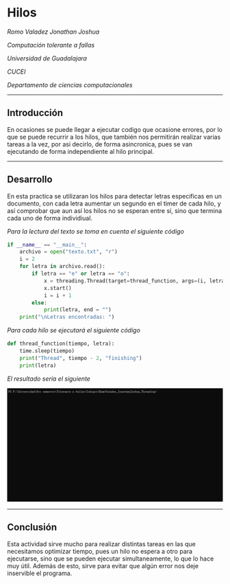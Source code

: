 # Hilos
_Romo Valadez Jonathan Joshua_

_Computación tolerante a fallas_

_Universidad de Guadalajara_

_CUCEI_

_Departamento de ciencias computacionales_

---

## Introducción
En ocasiones se puede llegar a ejecutar codigo que ocasione errores, por lo que se puede recurrir a los hilos, que también nos permitirán realizar varias tareas a la vez, por asi decirlo, de forma asincronica, pues se van ejecutando de forma independiente al hilo principal.

---

## Desarrollo
En esta practica se utilizaran los hilos para detectar letras especificas en un documento, con cada letra aumentar un segundo en el timer de cada hilo, y así comprobar que aun así los hilos no se esperan entre sí, sino que termina cada uno de forma individiual.

_Para la lectura del texto se toma en cuenta el siguiente código_

~~~python
if __name__ == "__main__":
    archivo = open("texto.txt", "r")
    i = 2
    for letra in archivo.read():
        if letra == "e" or letra == "o":
            x = threading.Thread(target=thread_function, args=(i, letra))
            x.start()
            i = i + 1
        else:
            print(letra, end = "")
    print("\nLetras encontradas: ")
~~~

_Para cada hilo se ejecutará el siguiente código_

~~~python
def thread_function(tiempo, letra):
    time.sleep(tiempo)
    print("Thread", tiempo - 2, "finishing")
    print(letra)
~~~

_El resultado sería el siguiente_

![Uso de nssm](./imagenes/Hilos.gif "Resultado")

---

## Conclusión
Esta actividad sirve mucho para realizar distintas tareas en las que necesitamos optimizar tiempo, pues un hilo no espera a otro para ejecutarse, sino que se pueden ejecutar simultaneamente, lo que lo hace muy útil.
Además de esto, sirve para evitar que algún error nos deje inservible el programa.
